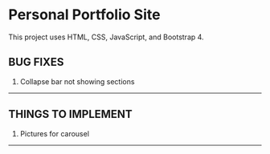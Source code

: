 # Personal Portfolio Site

This project uses HTML, CSS, JavaScript, and Bootstrap 4.

BUG FIXES
----------------------------------------------------------------------------------
1. Collapse bar not showing sections

----------------------------------------------------------------------------------



THINGS TO IMPLEMENT
----------------------------------------------------------------------------------
1. Pictures for carousel

----------------------------------------------------------------------------------

